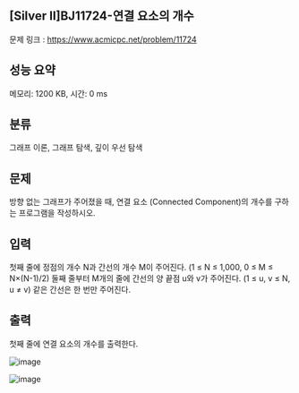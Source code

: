 ## [Silver Ⅱ]BJ11724-연결 요소의 개수
문제 링크 : https://www.acmicpc.net/problem/11724

## 성능 요약
메모리: 1200 KB, 시간: 0 ms

## 분류
그래프 이론, 그래프 탐색, 깊이 우선 탐색

## 문제
방향 없는 그래프가 주어졌을 때, 연결 요소 (Connected Component)의 개수를 구하는 프로그램을 작성하시오.

## 입력
첫째 줄에 정점의 개수 N과 간선의 개수 M이 주어진다. (1 ≤ N ≤ 1,000, 0 ≤ M ≤ N×(N-1)/2) 둘째 줄부터 M개의 줄에 간선의 양 끝점 u와 v가 주어진다. (1 ≤ u, v ≤ N, u ≠ v) 같은 간선은 한 번만 주어진다.

## 출력
첫째 줄에 연결 요소의 개수를 출력한다.

![image](https://github.com/mooomiin/Moo_Mas/assets/28658500/476a1a3b-867c-460a-9647-d473775896c8)

![image](https://github.com/mooomiin/Moo_Mas/assets/28658500/f2394754-a3fb-4fb3-8645-448ecf9eb906)
